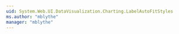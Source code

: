 ```yaml
---
uid: System.Web.UI.DataVisualization.Charting.LabelAutoFitStyles
ms.author: "mblythe"
manager: "mblythe"
---
```

